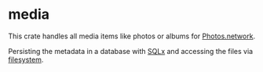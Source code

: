 # media

This crate handles all media items like photos or albums for [Photos.network](https://photos.network).

Persisting the metadata in a database with [SQLx](https://crates.io/crates/sqlx) and accessing the files via [filesystem](https://crates.io/crates/filesystem).

